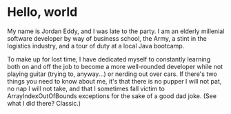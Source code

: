 # Hello, world

My name is Jordan Eddy, and I was late to the party. I am an elderly millenial software developer by way of business school, the Army, a stint in the logistics industry, and a tour of duty at a local Java bootcamp. 

To make up for lost time, I have dedicated myself to constantly learning both on and off the job to become a more well-rounded developer while not playing guitar (trying to, anyway...) or nerding out over cars. If there's two things you need to know about me, it's that there is no pupper I will not pat, no nap I will not take, and that I sometimes fall victim to ArrayIndexOutOfBounds exceptions for the sake of a good dad joke. (See what I did there? Classic.)      
